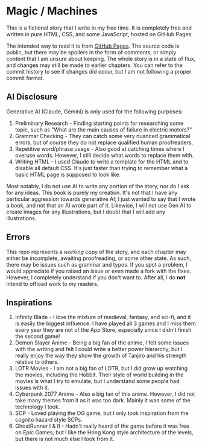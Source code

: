 # Magic / Machines

This is a fictional story that I write in my free time. It is completely free and written in pure HTML, CSS, and some JavaScript, hosted on GitHub Pages.

The intended way to read it is from [GitHub Pages](https://manglemix.github.io/MagicXMachines/). The source code is public, but there may be spoilers
in the form of comments, or simply content that I am unsure about keeping. The whole story is in a state of flux, and changes may still be made to earlier
chapters. You can refer to the commit history to see if changes did occur, but I am not following a proper commit format.

## AI Disclosure

Generative AI (Claude, Gemini) is only used for the following purposes:

1. Preliminary Research - Finding starting points for researching some topic, such as "What are the main causes of failure in electric motors?"
2. Grammar Checking - They can catch some very nuanced grammatical errors, but of course they do not replace qualified human proofreaders.
3. Repetitive word/phrase usage - Also good at catching times where I overuse words. However, I still decide what words to replace them with.
4. Writing HTML - I used Claude to write a template for the HTML and to disable all default CSS. It's just faster than trying to remember what a basic HTML page is supposed to look like.

Most notably, I do not use AI to write any portion of the story, nor do I ask for any ideas. This book is purely my creation. It's not that I have any particular aggression towards generative AI; I just wanted to say that I wrote a book, and not that an AI wrote part of it. Likewise, I will not use Gen AI to create images for any illustrations, but I doubt that I will add any illustrations.

## Errors

This repo represents a *working* copy of the story, and each chapter may either be incomplete, awaiting proofreading, or some other state. As such, there may be issues such as grammar and typos. If you spot a problem, I would appreciate if you raised an issue or even made a fork with the fixes. However, I completely understand if you don't want to. After all, I do **not** intend to offload work to my readers.

## Inspirations

1. Infinity Blade - I love the mixture of medieval, fantasy, and sci-fi, and it is easily the biggest influence. I have played all 3 games and I miss them every year they are not of the App Store, especially since I didn't finish the second game!
2. Demon Slayer Anime - Being a big fan of the anime, I felt some issues with the writing and felt I could write a better power hierarchy, but I really enjoy the way they show the growth of Tanjiro and his strength relative to others.
3. LOTR Movies - I am not a big fan of LOTR, but I did grow up watching the movies, including the Hobbit. Their style of world building in the movies is what I try to emulate, but I understand some people had issues with it.
4. Cyberpunk 2077 Anime - Also a big fan of this anime. However, I did not take many themes from it as it was too dark. Mainly it was some of the technology I took.
5. SCP - Loved playing the OG game, but I only took inspiration from the cognito hazard style SCPs.
6. GhostRunner I & II - Hadn't really heard of the game before it was free on Epic Games, but I like the Hong Kong style architecture of the levels, but there is not much else I took from it.
